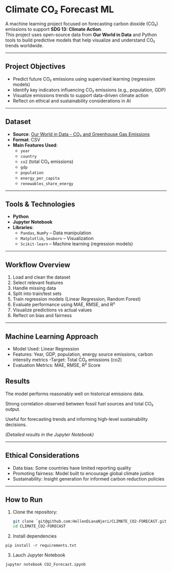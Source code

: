 # Climate CO₂ Forecast ML

A machine learning project focused on forecasting carbon dioxide (CO₂) emissions to support **SDG 13: Climate Action**.  
This project uses open-source data from **Our World in Data** and Python tools to build predictive models that help visualize and understand CO₂ trends worldwide.

---

## Project Objectives

- Predict future CO₂ emissions using supervised learning (regression models)
- Identify key indicators influencing CO₂ emissions (e.g., population, GDP)
- Visualize emissions trends to support data-driven climate action
- Reflect on ethical and sustainability considerations in AI

---

## Dataset

- **Source**: [Our World in Data - CO₂ and Greenhouse Gas Emissions](https://ourworldindata.org/co2-emissions)
- **Format**: CSV
- **Main Features Used**:
  - `year`
  - `country`
  - `co2` (total CO₂ emissions)
  - `gdp`
  - `population`
  - `energy_per_capita`
  - `renewables_share_energy`

---

## Tools & Technologies

- **Python**
- **Jupyter Notebook**
- **Libraries**:
  - `Pandas`, `NumPy` – Data manipulation
  - `Matplotlib`, `Seaborn` – Visualization
  - `Scikit-learn` – Machine learning (regression models)

---

## Workflow Overview

1. Load and clean the dataset  
2. Select relevant features  
3. Handle missing data  
4. Split into train/test sets  
5. Train regression models (Linear Regression, Random Forest)  
6. Evaluate performance using MAE, RMSE, and R²  
7. Visualize predictions vs actual values  
8. Reflect on bias and fairness

---
## Machine Learning Approach
- Model Used: Linear Regression
- Features: Year, GDP, population, energy source emissions, carbon intensity metrics
-Target: Total CO₂ emissions (co2)
- Evaluation Metrics: MAE, RMSE, R² Score

## Results

The model performs reasonably well on historical emissions data.

Strong correlation observed between fossil fuel sources and total CO₂ output.

Useful for forecasting trends and informing high-level sustainability decisions.

*(Detailed results in the Jupyter Notebook)*

---

## Ethical Considerations

- Data bias: Some countries have limited reporting quality
- Promoting fairness: Model built to encourage global climate justice
- Sustainability: Insight generation for informed carbon reduction policies

---

## How to Run

1. Clone the repository:
   ```bash
   git clone `git@github.com:HellenDianaNjeri/CLIMATE_CO2-FORECAST.git`
   cd CLIMATE_CO2-FORECAST

2. Install dependencies

`pip install -r requirements.txt`

3. Lauch Jupyter Notebook

`jupyter notebook CO2_Forecast.ipynb`